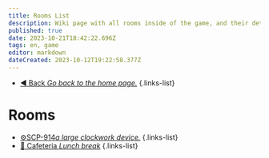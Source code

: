 ```yaml
---
title: Rooms List
description: Wiki page with all rooms inside of the game, and their detailed description.
published: true
date: 2023-10-21T18:42:22.696Z
tags: en, game
editor: markdown
dateCreated: 2023-10-12T19:22:58.377Z
---
```


- [:arrow_backward: Back *Go back to the home page.*](/en/home#single-playerco-op)
{.links-list}
# Rooms
- [:gear:SCP-914*a large clockwork device.*](/en/game/rooms/scp914)
{.links-list}
- [:pizza: Cafeteria *Lunch break*](/en/game/rooms/cafeteria)
{.links-list}